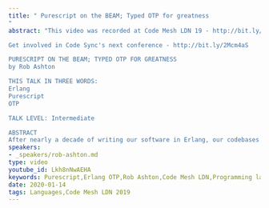 ```yaml
---
title: " Purescript on the BEAM; Typed OTP for greatness
"
abstract: "This video was recorded at Code Mesh LDN 19 - http://bit.ly/37xc3Nr

Get involved in Code Sync's next conference - http://bit.ly/2Mcm4aS 

PURESCRIPT ON THE BEAM; TYPED OTP FOR GREATNESS
by Rob Ashton

THIS TALK IN THREE WORDS:
Erlang
Purescript
OTP

TALK LEVEL: Intermediate

ABSTRACT
After nearly a decade of writing our software in Erlang, our codebases have started getting unwieldy despite our best efforts to manage this through other disciplinary methods. (That and dialyzer, but there are limits!)"
speakers:
- _speakers/rob-ashton.md
type: video
youtube_id: Lkh8nNwAEHA
keywords: Purescript,Erlang OTP,Rob Ashton,Code Mesh LDN,Programming languages,Purerl
date: 2020-01-14
tags: Languages,Code Mesh LDN 2019
---
```

